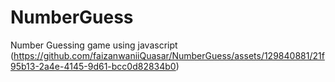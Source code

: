 # NumberGuess
Number Guessing game using javascript
(https://github.com/faizanwaniiQuasar/NumberGuess/assets/129840881/21f95b13-2a4e-4145-9d61-bcc0d82834b0)
